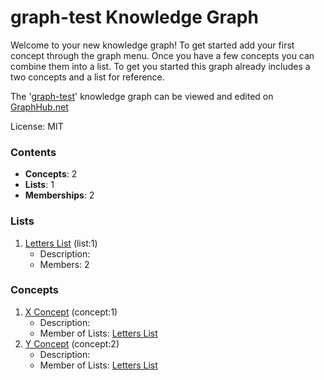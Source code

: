 # graph-test Knowledge Graph

Welcome to your new knowledge graph! To get started add your first concept through the graph menu. Once you have a few concepts you can combine them into a list. To get you started this graph already includes a two concepts and a list for reference.

The '[graph-test](https://graphhub.net/graph-test)' knowledge graph can be viewed and edited on [GraphHub.net](https://graphhub.net)

License: MIT
### Contents
- **Concepts**: 2
- **Lists**: 1
- **Memberships**: 2
### Lists
1. [Letters List](/graph-test/list/letters-list?id=1) (list:1)
   - Description: 
   - Members: 2
### Concepts
1. [X Concept](/graph-test/concept/x-concept?id=1) (concept:1)
   - Description: 
   - Member of Lists: [Letters List](/graph-test/list/letters-list?id=1)
1. [Y Concept](/graph-test/concept/y-concept?id=2) (concept:2)
   - Description: 
   - Member of Lists: [Letters List](/graph-test/list/letters-list?id=1)
